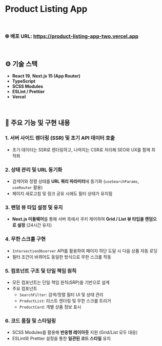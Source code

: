 
# Product Listing App

<br />

### 🌐 배포 URL: https://product-listing-app-two.vercel.app

<br />

## ⚙️ 기술 스택

- **React 19**, **Next.js 15 (App Router)**
- **TypeScript**
- **SCSS Modules**
- **ESLint / Prettier**
- **Vercel**
<br />

## 🚀 주요 기능 및 구현 내용

### 1. 서버 사이드 렌더링 (SSR) 및 초기 API 데이터 호출
- 초기 데이터는 SSR로 렌더링하고, 나머지는 CSR로 처리해 SEO와 UX를 함께 최적화

### 2. 상태 관리 및 URL 동기화
- 검색어와 정렬 상태를 **URL 쿼리 파라미터**에 동기화 (`useSearchParams`, `useRouter` 활용)
- 페이지 새로고침 및 링크 공유 시에도 필터 상태가 유지됨

### 3. 랜덤 뷰 타입 설정 및 유지
- **Next.js 미들웨어**를 통해 서버 측에서 쿠키 제어하여 **Grid / List 뷰 타입을 랜덤으로 설정** (24시간 유지)

### 4. 무한 스크롤 구현
- `IntersectionObserver` API를 활용하여 페이지 하단 도달 시 다음 상품 자동 로딩
- 필터 조건이 바뀌어도 동일한 방식으로 무한 스크롤 작동

### 5. 컴포넌트 구조 및 단일 책임 원칙
- 모든 컴포넌트는 단일 책임 원칙(SRP)을 기반으로 설계
- 주요 컴포넌트
  - `SearchFilter`: 검색/정렬 필터 UI 및 상태 관리
  - `ProductList`: 리스트 렌더링 및 무한 스크롤 트리거
  - `ProductCard`: 개별 상품 정보 표시

### 6. 코드 품질 및 스타일링
- SCSS Modules를 활용해 **반응형 레이아웃** 지원 (Grid/List 모두 대응)
- ESLint와 Prettier 설정을 통한 **일관된 코드 스타일** 유지
